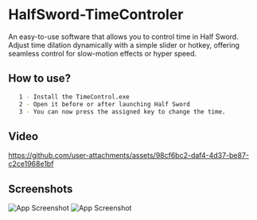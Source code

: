 # HalfSword-TimeControler


An easy-to-use software that allows you to control time in Half Sword. Adjust time dilation dynamically with a simple slider or hotkey, offering seamless control for slow-motion effects or hyper speed.


## How to use?
```bash
   1 - Install the TimeControl.exe
   2 - Open it before or after launching Half Sword
   3 - You can now press the assigned key to change the time.
```

## Video

https://github.com/user-attachments/assets/98cf6bc2-daf4-4d37-be87-c2ce1968e1bf


    
## Screenshots

![App Screenshot](https://staticdelivery.nexusmods.com/mods/6067/images/headers/16_1733111311.jpg)
![App Screenshot](https://staticdelivery.nexusmods.com/mods/6067/images/16/16-1733111339-1993519505.png)

